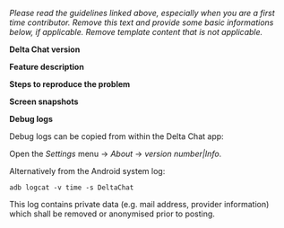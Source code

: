 _Please read the guidelines linked above, especially when you are a first time contributor. Remove this text and provide some basic informations below, if applicable. Remove template content that is not applicable._

**Delta Chat version**

**Feature description**

**Steps to reproduce the problem**

**Screen snapshots**

**Debug logs**

Debug logs can be copied from within the Delta Chat app: 

Open the _Settings_ menu -> _About_ -> _version number|Info_.

Alternatively from the Android system log:

` adb logcat -v time -s DeltaChat `

This log contains private data (e.g. mail address, provider information) which shall be removed or anonymised prior to posting.

